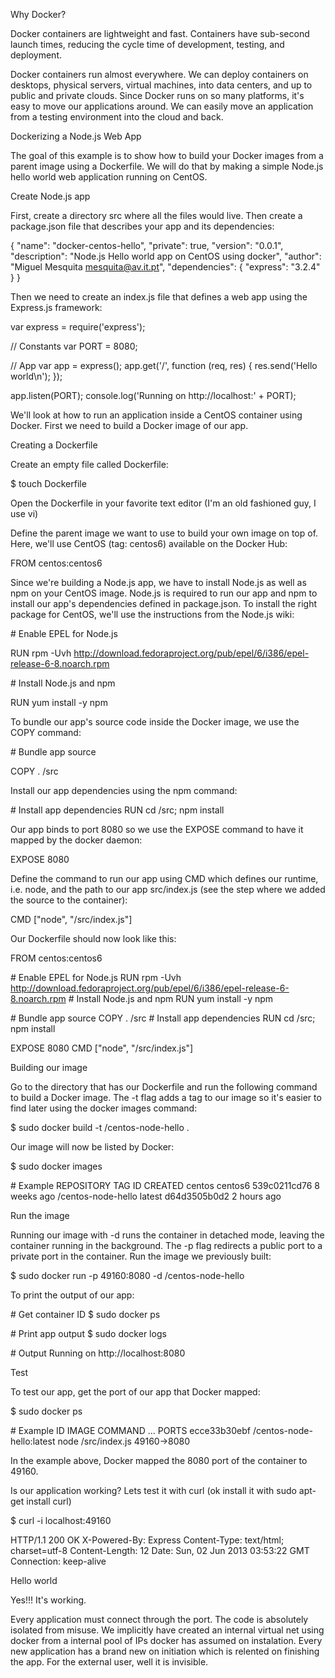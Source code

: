 Why Docker?

Docker containers are lightweight and fast. Containers have sub-second launch times, reducing the cycle time of development, testing, and deployment.

Docker containers run almost everywhere. We can deploy containers on desktops, physical servers, virtual machines, into data centers, and up to public and private clouds. Since Docker runs on so many platforms, it's easy to move our applications around. We can easily move an application from a testing environment into the cloud and back.

Dockerizing a Node.js Web App

The goal of this example is to show how to build your Docker images from a parent image using a Dockerfile.  We will do that by making a simple Node.js hello world web application running on CentOS.

Create Node.js app

First, create a directory src where all the files would live. Then create a package.json file that describes your app and its dependencies:

{
  "name": "docker-centos-hello",
  "private": true,
  "version": "0.0.1",
  "description": "Node.js Hello world app on CentOS using docker",
  "author": "Miguel Mesquita <mesquita@av.it.pt>",
  "dependencies": {
    "express": "3.2.4"
  }
}

Then we need to create an index.js file that defines a web app using the Express.js framework:

var express = require('express');

// Constants
var PORT = 8080;

// App
var app = express();
app.get('/', function (req, res) {
  res.send('Hello world\n');
});

app.listen(PORT);
console.log('Running on http://localhost:' + PORT);

We'll look at how to run an application inside a CentOS container using Docker. First we need to build a Docker image of our app.

Creating a Dockerfile

Create an empty file called Dockerfile:

$ touch Dockerfile

Open the Dockerfile in your favorite text editor (I'm an old fashioned guy, I use vi)

Define the parent image we want to use to build your own image on top of. Here, we'll use CentOS (tag: centos6) available on the Docker Hub:

FROM    centos:centos6 

Since we're building a Node.js app, we have to install Node.js as well as npm on your CentOS image. Node.js is required to run our app and npm to install our app's dependencies defined in package.json. To install the right package for CentOS, we'll use the instructions from the Node.js wiki:

\# Enable EPEL for Node.js

RUN     rpm -Uvh http://download.fedoraproject.org/pub/epel/6/i386/epel-release-6-8.noarch.rpm

\# Install Node.js and npm

RUN     yum install -y npm

To bundle our app's source code inside the Docker image, we use the COPY command:

\# Bundle app source

COPY . /src

Install our app dependencies using the npm command:

\# Install app dependencies
RUN cd /src; npm install

Our app binds to port 8080 so we use the EXPOSE command to have it mapped by the docker daemon:

EXPOSE  8080

Define the command to run our app using CMD which defines our runtime, i.e. node, and the path to our app src/index.js (see the step where we added the source to the container):

CMD ["node", "/src/index.js"]

Our Dockerfile should now look like this:


FROM    centos:centos6

\# Enable EPEL for Node.js
RUN     rpm -Uvh http://download.fedoraproject.org/pub/epel/6/i386/epel-release-6-8.noarch.rpm
\# Install Node.js and npm
RUN     yum install -y npm

\# Bundle app source
COPY . /src
\# Install app dependencies
RUN cd /src; npm install

EXPOSE  8080
CMD ["node", "/src/index.js"]

Building our image

Go to the directory that has our Dockerfile and run the following command to build a Docker image. The -t flag adds a tag to our image so it's easier to find later using the docker images command:

$ sudo docker build -t <your username>/centos-node-hello .

Our image will now be listed by Docker:

$ sudo docker images

\# Example
REPOSITORY                          TAG        ID              CREATED
centos                              centos6    539c0211cd76    8 weeks ago
<your username>/centos-node-hello   latest     d64d3505b0d2    2 hours ago

Run the image

Running our image with -d runs the container in detached mode, leaving the container running in the background. The -p flag redirects a public port to a private port in the container. Run the image we previously built:

$ sudo docker run -p 49160:8080 -d <your username>/centos-node-hello

To print the output of our app:

\# Get container ID
$ sudo docker ps

\# Print app output
$ sudo docker logs <container id>

\# Output
Running on http://localhost:8080

Test

To test our app, get the port of our app that Docker mapped:

$ sudo docker ps

\# Example
ID            IMAGE                                     COMMAND              ...   PORTS
ecce33b30ebf  <your username>/centos-node-hello:latest  node /src/index.js         49160->8080

In the example above, Docker mapped the 8080 port of the container to 49160.

Is our application working? Lets test it with curl (ok install it with sudo apt-get install curl)

$ curl -i localhost:49160

HTTP/1.1 200 OK
X-Powered-By: Express
Content-Type: text/html; charset=utf-8
Content-Length: 12
Date: Sun, 02 Jun 2013 03:53:22 GMT
Connection: keep-alive

Hello world

Yes!!! It's working.

Every application must connect through the port. The code is absolutely isolated from misuse. We implicitly have created an internal virtual net using docker from a internal pool of IPs docker has assumed on instalation. Every new application has a brand new on initiation which is relented on finishing the app. For the external user, well it is invisible.

